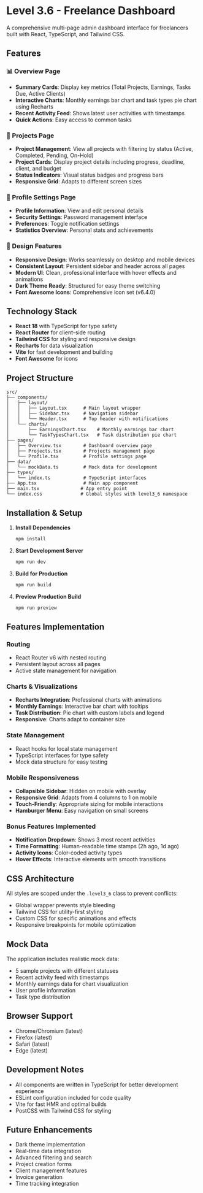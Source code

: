# Level 3.6 - Freelance Dashboard

A comprehensive multi-page admin dashboard interface for freelancers built with React, TypeScript, and Tailwind CSS.

## Features

### 📊 Overview Page
- **Summary Cards**: Display key metrics (Total Projects, Earnings, Tasks Due, Active Clients)
- **Interactive Charts**: Monthly earnings bar chart and task types pie chart using Recharts
- **Recent Activity Feed**: Shows latest user activities with timestamps
- **Quick Actions**: Easy access to common tasks

### 📁 Projects Page
- **Project Management**: View all projects with filtering by status (Active, Completed, Pending, On-Hold)
- **Project Cards**: Display project details including progress, deadline, client, and budget
- **Status Indicators**: Visual status badges and progress bars
- **Responsive Grid**: Adapts to different screen sizes

### 👤 Profile Settings Page
- **Profile Information**: View and edit personal details
- **Security Settings**: Password management interface
- **Preferences**: Toggle notification settings
- **Statistics Overview**: Personal stats and achievements

### 🎨 Design Features
- **Responsive Design**: Works seamlessly on desktop and mobile devices
- **Consistent Layout**: Persistent sidebar and header across all pages
- **Modern UI**: Clean, professional interface with hover effects and animations
- **Dark Theme Ready**: Structured for easy theme switching
- **Font Awesome Icons**: Comprehensive icon set (v6.4.0)

## Technology Stack

- **React 18** with TypeScript for type safety
- **React Router** for client-side routing
- **Tailwind CSS** for styling and responsive design
- **Recharts** for data visualization
- **Vite** for fast development and building
- **Font Awesome** for icons

## Project Structure

```
src/
├── components/
│   ├── layout/
│   │   ├── Layout.tsx      # Main layout wrapper
│   │   ├── Sidebar.tsx     # Navigation sidebar
│   │   └── Header.tsx      # Top header with notifications
│   └── charts/
│       ├── EarningsChart.tsx    # Monthly earnings bar chart
│       └── TaskTypesChart.tsx   # Task distribution pie chart
├── pages/
│   ├── Overview.tsx        # Dashboard overview page
│   ├── Projects.tsx        # Projects management page
│   └── Profile.tsx         # Profile settings page
├── data/
│   └── mockData.ts         # Mock data for development
├── types/
│   └── index.ts            # TypeScript interfaces
├── App.tsx                 # Main app component
├── main.tsx               # App entry point
└── index.css              # Global styles with level3_6 namespace
```

## Installation & Setup

1. **Install Dependencies**
   ```bash
   npm install
   ```

2. **Start Development Server**
   ```bash
   npm run dev
   ```

3. **Build for Production**
   ```bash
   npm run build
   ```

4. **Preview Production Build**
   ```bash
   npm run preview
   ```

## Features Implementation

### Routing
- React Router v6 with nested routing
- Persistent layout across all pages
- Active state management for navigation

### Charts & Visualizations
- **Recharts Integration**: Professional charts with animations
- **Monthly Earnings**: Interactive bar chart with tooltips
- **Task Distribution**: Pie chart with custom labels and legend
- **Responsive**: Charts adapt to container size

### State Management
- React hooks for local state management
- TypeScript interfaces for type safety
- Mock data structure for easy testing

### Mobile Responsiveness
- **Collapsible Sidebar**: Hidden on mobile with overlay
- **Responsive Grid**: Adapts from 4 columns to 1 on mobile
- **Touch-Friendly**: Appropriate sizing for mobile interactions
- **Hamburger Menu**: Easy navigation on small screens

### Bonus Features Implemented
- **Notification Dropdown**: Shows 3 most recent activities
- **Time Formatting**: Human-readable time stamps (2h ago, 1d ago)
- **Activity Icons**: Color-coded activity types
- **Hover Effects**: Interactive elements with smooth transitions

## CSS Architecture

All styles are scoped under the `.level3_6` class to prevent conflicts:
- Global wrapper prevents style bleeding
- Tailwind CSS for utility-first styling
- Custom CSS for specific animations and effects
- Responsive breakpoints for mobile optimization

## Mock Data

The application includes realistic mock data:
- 5 sample projects with different statuses
- Recent activity feed with timestamps
- Monthly earnings data for chart visualization
- User profile information
- Task type distribution

## Browser Support

- Chrome/Chromium (latest)
- Firefox (latest)
- Safari (latest)
- Edge (latest)

## Development Notes

- All components are written in TypeScript for better development experience
- ESLint configuration included for code quality
- Vite for fast HMR and optimal builds
- PostCSS with Tailwind CSS for styling

## Future Enhancements

- Dark theme implementation
- Real-time data integration
- Advanced filtering and search
- Project creation forms
- Client management features
- Invoice generation
- Time tracking integration